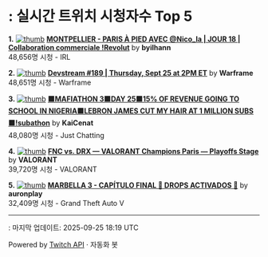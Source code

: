 # : 실시간 트위치 시청자수 Top 5

**1.** [![thumb](https://static-cdn.jtvnw.net/previews-ttv/live_user_byilhann-320x180.jpg)](https://twitch.tv/byilhann)
**[MONTPELLIER - PARIS À PIED AVEC @Nico_la | JOUR 18 | Collaboration commerciale !Revolut](https://twitch.tv/byilhann)** by **byilhann**<br>48,656명 시청  - IRL

**2.** [![thumb](https://static-cdn.jtvnw.net/previews-ttv/live_user_warframe-320x180.jpg)](https://twitch.tv/Warframe)
**[Devstream #189 | Thursday, Sept 25 at 2PM ET](https://twitch.tv/Warframe)** by **Warframe**<br>48,651명 시청  - Warframe

**3.** [![thumb](https://static-cdn.jtvnw.net/previews-ttv/live_user_kaicenat-320x180.jpg)](https://twitch.tv/KaiCenat)
**[🟩MAFIATHON 3🟩DAY 25🟩15% OF REVENUE GOING TO SCHOOL IN NIGERIA🟩LEBRON JAMES CUT MY HAIR AT 1 MILLION SUBS🟩!subathon](https://twitch.tv/KaiCenat)** by **KaiCenat**<br>48,080명 시청  - Just Chatting

**4.** [![thumb](https://static-cdn.jtvnw.net/previews-ttv/live_user_valorant-320x180.jpg)](https://twitch.tv/VALORANT)
**[FNC vs. DRX — VALORANT Champions Paris — Playoffs Stage](https://twitch.tv/VALORANT)** by **VALORANT**<br>39,720명 시청  - VALORANT

**5.** [![thumb](https://static-cdn.jtvnw.net/previews-ttv/live_user_auronplay-320x180.jpg)](https://twitch.tv/auronplay)
**[MARBELLA 3 - CAPÍTULO FINAL 📛 DROPS ACTIVADOS 📛](https://twitch.tv/auronplay)** by **auronplay**<br>32,409명 시청  - Grand Theft Auto V


---
: 마지막 업데이트: 2025-09-25 18:19 UTC

Powered by [Twitch API](https://dev.twitch.tv/docs/api/reference) · 자동화 봇
